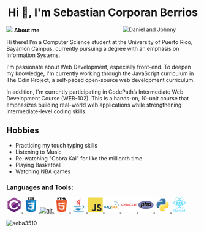 <h1 align="center">Hi 👋, I'm Sebastian Corporan Berrios</h1>

<section>

<img src = "https://github.com/7oSkaaa/7oSkaaa/blob/main/Images/about_me.gif?raw=true" width = 35>
<span>
	<strong>About me</strong>
</span>

<img src="./assets/daniel-and-johnny.gif" align="right" width="200px" alt="Daniel and Johnny"/>

<p>
Hi there! I'm a Computer Science student at the University of Puerto Rico, Bayamón Campus, currently pursuing a degree with an emphasis on Information Systems.
</p>

<p>
I'm passionate about Web Development, especially front-end. To deepen my knowledge, I'm currently working through the JavaScript curriculum in The Odin Project, a self-paced open-source web development curriculum.
</p>

<p>
In addition, I'm currently participating in CodePath’s Intermediate Web Development Course (WEB-102). This is a hands-on, 10-unit course that emphasizes building real-world web applications while strengthening intermediate-level coding skills.
</p>
</section>

<section>
	<h2>Hobbies</h2>
	<ul>
		<li>Practicing my touch typing skills</li>
		<li>Listening to Music</li>
		<li>Re-watching "Cobra Kai" for like the millionth time</li>
		<li>Playing Basketball</li>
		<li>Watching NBA games</li>
	</ul>
</section>

<section>

<h3 align="left">Languages and Tools:</h3>
<p align="left"> <a href="https://www.w3schools.com/cs/" target="_blank" rel="noreferrer"> <img src="https://raw.githubusercontent.com/devicons/devicon/master/icons/csharp/csharp-original.svg" alt="csharp" width="40" height="40"/> </a> <a href="https://www.w3schools.com/css/" target="_blank" rel="noreferrer"> <img src="https://raw.githubusercontent.com/devicons/devicon/master/icons/css3/css3-original-wordmark.svg" alt="css3" width="40" height="40"/> </a> <a href="https://git-scm.com/" target="_blank" rel="noreferrer"> <img src="https://www.vectorlogo.zone/logos/git-scm/git-scm-icon.svg" alt="git" width="40" height="40"/> </a> <a href="https://www.w3.org/html/" target="_blank" rel="noreferrer"> <img src="https://raw.githubusercontent.com/devicons/devicon/master/icons/html5/html5-original-wordmark.svg" alt="html5" width="40" height="40"/> </a> <a href="https://www.java.com" target="_blank" rel="noreferrer"> <img src="https://raw.githubusercontent.com/devicons/devicon/master/icons/java/java-original.svg" alt="java" width="40" height="40"/> </a> <a href="https://developer.mozilla.org/en-US/docs/Web/JavaScript" target="_blank" rel="noreferrer"> <img src="https://raw.githubusercontent.com/devicons/devicon/master/icons/javascript/javascript-original.svg" alt="javascript" width="40" height="40"/> </a> <a href="https://www.mysql.com/" target="_blank" rel="noreferrer"> <img src="https://raw.githubusercontent.com/devicons/devicon/master/icons/mysql/mysql-original-wordmark.svg" alt="mysql" width="40" height="40"/> </a> <a href="https://www.oracle.com/" target="_blank" rel="noreferrer"> <img src="https://raw.githubusercontent.com/devicons/devicon/master/icons/oracle/oracle-original.svg" alt="oracle" width="40" height="40"/> </a> <a href="https://www.php.net" target="_blank" rel="noreferrer"> <img src="https://raw.githubusercontent.com/devicons/devicon/master/icons/php/php-original.svg" alt="php" width="40" height="40"/> </a> <a href="https://www.python.org" target="_blank" rel="noreferrer"> <img src="https://raw.githubusercontent.com/devicons/devicon/master/icons/python/python-original.svg" alt="python" width="40" height="40"/> </a> <a href="https://reactjs.org/" target="_blank" rel="noreferrer"> <img src="https://raw.githubusercontent.com/devicons/devicon/master/icons/react/react-original-wordmark.svg" alt="react" width="40" height="40"/> </a> </p>

<p><img align="center" src="https://github-readme-stats.vercel.app/api/top-langs?username=seba3510&show_icons=true&locale=en&layout=compact" alt="seba3510" /></p>

</section>
